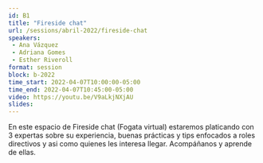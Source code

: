 ```yaml
---
id: B1
title: "Fireside chat"
url: /sessions/abril-2022/fireside-chat
speakers:
 - Ana Vázquez
 - Adriana Gomes
 - Esther Riveroll
format: session
block: b-2022
time_start: 2022-04-07T10:00:00-05:00
time_end: 2022-04-07T10:45:00-05:00
video: https://youtu.be/V9aLkjNXjAU
slides:
---
```


En este espacio de Fireside chat (Fogata virtual) estaremos platicando con 3 expertas sobre su experiencia, buenas prácticas y tips enfocados a roles directivos y asi como quienes les interesa llegar. Acompáñanos y aprende de ellas.  
